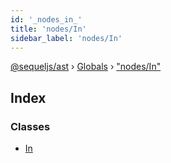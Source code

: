 ```yaml
---
id: '_nodes_in_'
title: 'nodes/In'
sidebar_label: 'nodes/In'
---
```


[@sequeljs/ast](../index.md) › [Globals](../globals.md) ›
["nodes/In"](_nodes_in_.md)

## Index

### Classes

- [In](../classes/_nodes_in_.in.md)
